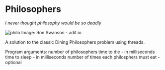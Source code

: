 
# Philosophers
*I never thought philosophy would be so deadly*

![philo](https://github.com/smclacke/philosophers/assets/115113929/96a85698-d110-4462-b748-6dc66f3094e2)
Image: Ron Swanson - adit.io

A solution to the classic Dining Philosophers problem using threads.

Program arguments:
  number of philosophers
  time to die - in milliseconds
  time to sleep - in milliseconds
  number of times each philosphers must eat - optional

  
